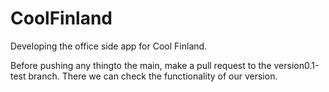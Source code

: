 # CoolFinland
Developing the office side app for Cool Finland.

Before pushing any thingto the main, make a pull request to the version0.1-test branch. There we can check the functionality of our version.
